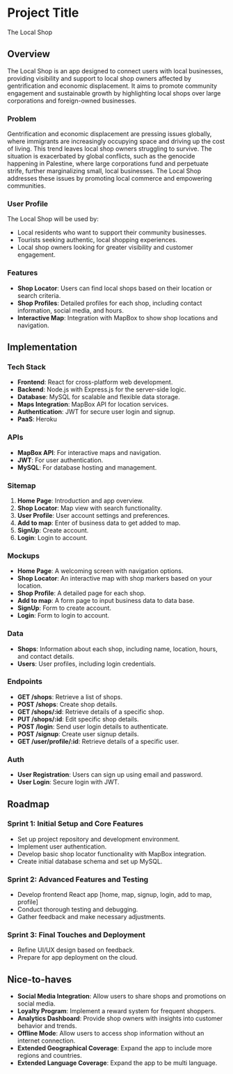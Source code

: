 # Project Title
The Local Shop

## Overview
The Local Shop is an app designed to connect users with local businesses, providing visibility and support to local shop owners affected by gentrification and economic displacement. It aims to promote community engagement and sustainable growth by highlighting local shops over large corporations and foreign-owned businesses.

### Problem
Gentrification and economic displacement are pressing issues globally, where immigrants are increasingly occupying space and driving up the cost of living. This trend leaves local shop owners struggling to survive. The situation is exacerbated by global conflicts, such as the genocide happening in Palestine, where large corporations fund and perpetuate strife, further marginalizing small, local businesses. The Local Shop addresses these issues by promoting local commerce and empowering communities.

### User Profile
The Local Shop will be used by:
- Local residents who want to support their community businesses.
- Tourists seeking authentic, local shopping experiences.
- Local shop owners looking for greater visibility and customer engagement.

### Features
- **Shop Locator**: Users can find local shops based on their location or search criteria.
- **Shop Profiles**: Detailed profiles for each shop, including contact information, social media, and hours.
- **Interactive Map**: Integration with MapBox to show shop locations and navigation.

## Implementation

### Tech Stack
- **Frontend**: React for cross-platform web development.
- **Backend**: Node.js with Express.js for the server-side logic.
- **Database**: MySQL for scalable and flexible data storage.
- **Maps Integration**: MapBox API for location services.
- **Authentication**: JWT for secure user login and signup.
- **PaaS**: Heroku

### APIs
- **MapBox API**: For interactive maps and navigation.
- **JWT**: For user authentication.
- **MySQL**: For database hosting and management.

### Sitemap
1. **Home Page**: Introduction and app overview.
2. **Shop Locator**: Map view with search functionality.
3. **User Profile**: User account settings and preferences.
4. **Add to map**: Enter of business data to get added to map.
5. **SignUp**: Create account.
6. **Login**: Login to account.

### Mockups
- **Home Page**: A welcoming screen with navigation options.
- **Shop Locator**: An interactive map with shop markers based on your location.
- **Shop Profile**: A detailed page for each shop.
- **Add to map**: A form page to input business data to data base.
- **SignUp**: Form to create account.
- **Login**: Form to login to account.

### Data
- **Shops**: Information about each shop, including name, location, hours, and contact details.
- **Users**: User profiles, including login credentials.

### Endpoints
- **GET /shops**: Retrieve a list of shops.
- **POST /shops**: Create shop details.
- **GET /shops/:id**: Retrieve details of a specific shop.
- **PUT /shops/:id**: Edit specific shop details.
- **POST /login**: Send user login details to authenticate.
- **POST /signup**: Create user signup details. 
- **GET /user/profile/:id**: Retrieve details of a specific user.

<!-- This are APIs that can be consider but not required to deliver the capstone:  
    - **PUT /user/profile/:id**: Edit details of a specific user.
    - **DELETE /user/profile/:id**: Delete details of a specific user.
    - **DELETE /shops/:id**: Delete details of a specific shop.
-->

### Auth
- **User Registration**: Users can sign up using email and password.
- **User Login**: Secure login with JWT.

## Roadmap
### Sprint 1: Initial Setup and Core Features
- Set up project repository and development environment.
- Implement user authentication.
- Develop basic shop locator functionality with MapBox integration.
- Create initial database schema and set up MySQL.

### Sprint 2: Advanced Features and Testing
- Develop frontend React app [home, map, signup, login, add to map, profile]
- Conduct thorough testing and debugging.
- Gather feedback and make necessary adjustments.

### Sprint 3: Final Touches and Deployment
- Refine UI/UX design based on feedback.
- Prepare for app deployment on the cloud.

## Nice-to-haves
- **Social Media Integration**: Allow users to share shops and promotions on social media.
- **Loyalty Program**: Implement a reward system for frequent shoppers.
- **Analytics Dashboard**: Provide shop owners with insights into customer behavior and trends.
- **Offline Mode**: Allow users to access shop information without an internet connection.
- **Extended Geographical Coverage**: Expand the app to include more regions and countries.
- **Extended Language Coverage**: Expand the app to be multi language.